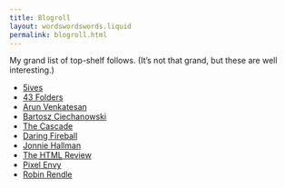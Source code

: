 ```yaml
---
title: Blogroll
layout: wordswordswords.liquid
permalink: blogroll.html
---
```


My grand list of top-shelf follows. (It’s not that grand, but these are well
interesting.)

- [5ives](https://www.5ives.com)
- [43 Folders](http://www.43folders.com)
- [Arun Venkatesan](https://arun.is/blog)
- [Bartosz Ciechanowski](https://ciechanow.ski)
- [The Cascade](https://csscade.com)
- [Daring Fireball](https://daringfireball.net)
- [Jonnie Hallman](https://destroytoday.com/blog)
- [The <abbr title="HyperText Markup Language">HTML</abbr> Review](https://thehtml.review)
- [Pixel Envy](https://pxlnv.com)
- [Robin Rendle](https://robinrendle.com)
